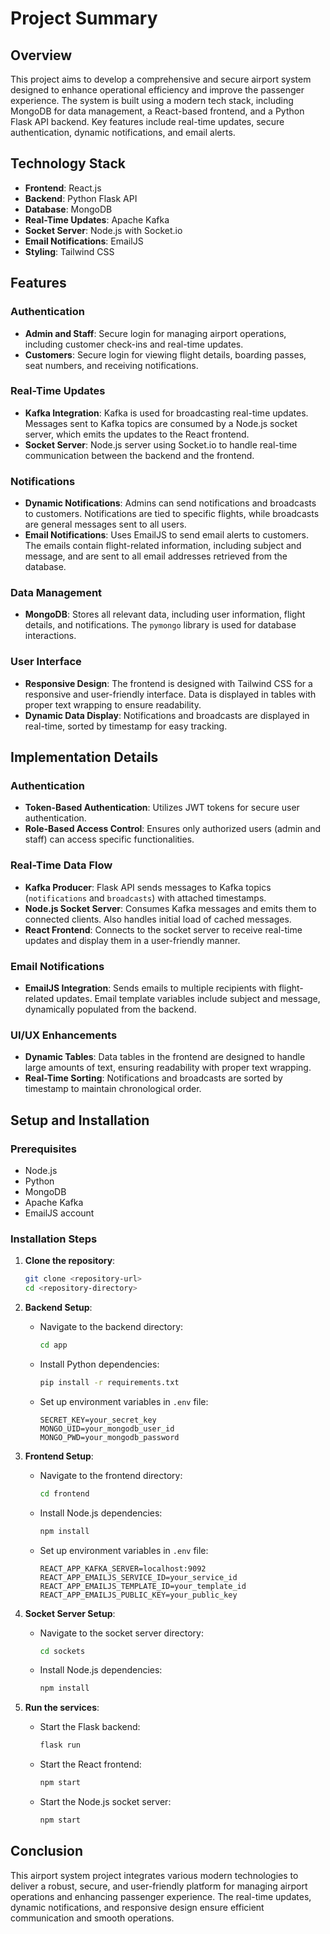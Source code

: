 # Project Summary

## Overview

This project aims to develop a comprehensive and secure airport system designed to enhance operational efficiency and improve the passenger experience. The system is built using a modern tech stack, including MongoDB for data management, a React-based frontend, and a Python Flask API backend. Key features include real-time updates, secure authentication, dynamic notifications, and email alerts.

## Technology Stack

- **Frontend**: React.js
- **Backend**: Python Flask API
- **Database**: MongoDB
- **Real-Time Updates**: Apache Kafka
- **Socket Server**: Node.js with Socket.io
- **Email Notifications**: EmailJS
- **Styling**: Tailwind CSS

## Features

### Authentication
- **Admin and Staff**: Secure login for managing airport operations, including customer check-ins and real-time updates.
- **Customers**: Secure login for viewing flight details, boarding passes, seat numbers, and receiving notifications.

### Real-Time Updates
- **Kafka Integration**: Kafka is used for broadcasting real-time updates. Messages sent to Kafka topics are consumed by a Node.js socket server, which emits the updates to the React frontend.
- **Socket Server**: Node.js server using Socket.io to handle real-time communication between the backend and the frontend.

### Notifications
- **Dynamic Notifications**: Admins can send notifications and broadcasts to customers. Notifications are tied to specific flights, while broadcasts are general messages sent to all users.
- **Email Notifications**: Uses EmailJS to send email alerts to customers. The emails contain flight-related information, including subject and message, and are sent to all email addresses retrieved from the database.

### Data Management
- **MongoDB**: Stores all relevant data, including user information, flight details, and notifications. The `pymongo` library is used for database interactions.

### User Interface
- **Responsive Design**: The frontend is designed with Tailwind CSS for a responsive and user-friendly interface. Data is displayed in tables with proper text wrapping to ensure readability.
- **Dynamic Data Display**: Notifications and broadcasts are displayed in real-time, sorted by timestamp for easy tracking. 

## Implementation Details

### Authentication
- **Token-Based Authentication**: Utilizes JWT tokens for secure user authentication.
- **Role-Based Access Control**: Ensures only authorized users (admin and staff) can access specific functionalities.

### Real-Time Data Flow
- **Kafka Producer**: Flask API sends messages to Kafka topics (`notifications` and `broadcasts`) with attached timestamps.
- **Node.js Socket Server**: Consumes Kafka messages and emits them to connected clients. Also handles initial load of cached messages.
- **React Frontend**: Connects to the socket server to receive real-time updates and display them in a user-friendly manner.

### Email Notifications
- **EmailJS Integration**: Sends emails to multiple recipients with flight-related updates. Email template variables include subject and message, dynamically populated from the backend.

### UI/UX Enhancements
- **Dynamic Tables**: Data tables in the frontend are designed to handle large amounts of text, ensuring readability with proper text wrapping.
- **Real-Time Sorting**: Notifications and broadcasts are sorted by timestamp to maintain chronological order.

## Setup and Installation

### Prerequisites
- Node.js
- Python
- MongoDB
- Apache Kafka
- EmailJS account

### Installation Steps
1. **Clone the repository**:
   ```sh
   git clone <repository-url>
   cd <repository-directory>
   ```

2. **Backend Setup**:
   - Navigate to the backend directory:
     ```sh
     cd app
     ```
   - Install Python dependencies:
     ```sh
     pip install -r requirements.txt
     ```
   - Set up environment variables in `.env` file:
     ```
     SECRET_KEY=your_secret_key
     MONGO_UID=your_mongodb_user_id
     MONGO_PWD=your_mongodb_password
     ```

3. **Frontend Setup**:
   - Navigate to the frontend directory:
     ```sh
     cd frontend
     ```
   - Install Node.js dependencies:
     ```sh
     npm install
     ```
   - Set up environment variables in `.env` file:
     ```
     REACT_APP_KAFKA_SERVER=localhost:9092
     REACT_APP_EMAILJS_SERVICE_ID=your_service_id
     REACT_APP_EMAILJS_TEMPLATE_ID=your_template_id
     REACT_APP_EMAILJS_PUBLIC_KEY=your_public_key
     ```

4. **Socket Server Setup**:
   - Navigate to the socket server directory:
     ```sh
     cd sockets
     ```
   - Install Node.js dependencies:
     ```sh
     npm install
     ```

5. **Run the services**:
   - Start the Flask backend:
     ```sh
     flask run
     ```
   - Start the React frontend:
     ```sh
     npm start
     ```
   - Start the Node.js socket server:
     ```sh
     npm start
     ```

## Conclusion

This airport system project integrates various modern technologies to deliver a robust, secure, and user-friendly platform for managing airport operations and enhancing passenger experience. The real-time updates, dynamic notifications, and responsive design ensure efficient communication and smooth operations.